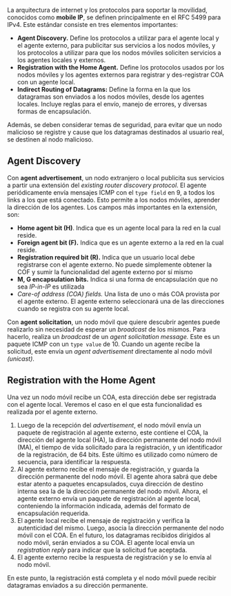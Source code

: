 La arquitectura de internet y los protocolos para soportar la movilidad, conocidos como **mobile IP**, se definen principalmente en el RFC 5499 para IPv4. Este estándar consiste en tres elementos importantes:

- **Agent Discovery.** Define los protocolos a utilizar para el agente local y el agente externo, para publicitar sus servicios a los nodos móviles, y los protocolos a utilizar para que los nodos móviles soliciten servicios a los agentes locales y externos.
- **Registration with the Home Agent.** Define los protocolos usados por los nodos móviles y los agentes externos para registrar y des-registrar COA con un agente local.
- **Indirect Routing of Datagrams:** Define la forma en la que los datagramas son enviados a los nodos móviles, desde los agentes locales. Incluye reglas para el envío, manejo de errores, y diversas formas de encapsulación.

Además, se deben considerar temas de seguridad, para evitar que un nodo malicioso se registre y cause que los datagramas destinados al usuario real, se destinen al nodo malicioso.

## Agent Discovery

Con **agent advertisement**, un nodo extranjero o local publicita sus servicios a partir una extensión del *existing router discovery protocol*. El agente periódicamente envía mensajes ICMP con el `type field` en 9, a todos los links a los que está conectado. Esto permite a los nodos móviles, aprender la dirección de los agentes. Los campos más importantes en la extensión, son:

- **Home agent bit (H)**. Indica que es un agente local para la red en la cual reside.
- **Foreign agent bit (F).** Indica que es un agente externo a la red en la cual reside.
- **Registration required bit (R).** Indica que un usuario local debe registrarse con el agente externo. No puede simplemente obtener la COF y sumir la funcionalidad del agente externo por sí mismo
- **M, G encapsulation bits.** Indica si una forma de encapsulación que no sea *IP-in-IP* es utilizada
- *Care-of address (COA) fields.* Una lista de uno o más COA provista por el agente externo. El agente externo seleccionará una de las direcciones cuando se registra con su agente local.

Con **agent solicitation**, un nodo móvil que quiere descubrir agentes puede realizarlo sin necesidad de esperar un *broadcast* de los mismos. Para hacerlo, realiza un *broadcast* de un *agent solicitation message.* Este es un paquete ICMP con un `type value` de 10. Cuando un agente recibe la solicitud, este envía un *agent advertisement* directamente al nodo móvil *(unicast)*.

## Registration with the Home Agent

Una vez un nodo móvil recibe un COA, esta dirección debe ser registrada con el agente local. Veremos el caso en el que esta funcionalidad es realizada por el agente externo.

1. Luego de la recepción del *advertisement*, el nodo móvil envía un paquete de registración al agente externo, este contiene el COA, la dirección del agente local (HA), la dirección permanente del nodo móvil (MA), el tiempo de vida solicitado para la registración, y un identificador de la registración, de 64 bits. Este último es utilizado como número de secuencia, para identificar la respuesta.
2. Al agente externo recibe el mensaje de registración, y guarda la dirección permanente del nodo móvil. El agente ahora sabrá que debe estar atento a paquetes encapsulados, cuya dirección de destino interna sea la de la dirección permanente del nodo móvil. Ahora, el agente externo envía un paquete de registración al agente local, conteniendo la información indicada, además del formato de encapsulación requerida.
3. El agente local recibe el mensaje de registración y verifica la autenticidad del mismo. Luego, asocia la dirección permanente del nodo móvil con el COA. En el futuro, los datagramas recibidos dirigidos al nodo móvil, serán enviados a su COA. El agente local envía un *registration reply* para indicar que la solicitud fue aceptada.
4. El agente externo recibe la respuesta de registración y se lo envía al nodo móvil.

En este punto, la registración está completa y el nodo móvil puede recibir datagramas enviados a su dirección permanente.
